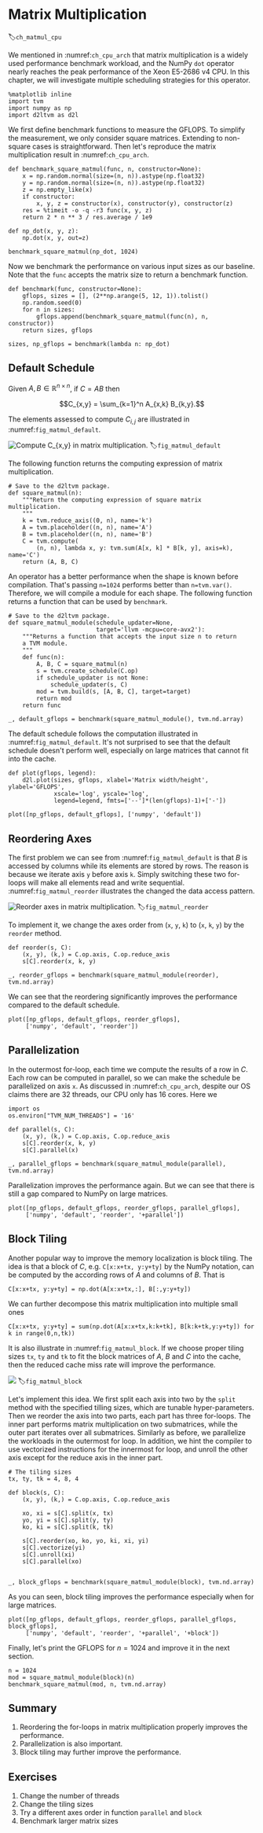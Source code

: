# Matrix Multiplication
:label:`ch_matmul_cpu`

We mentioned in :numref:`ch_cpu_arch` that matrix multiplication is a widely used performance benchmark workload, and the NumPy `dot` operator nearly reaches the peak performance of the Xeon E5-2686 v4 CPU. In this chapter, we will investigate multiple scheduling strategies for this operator.

```{.python .input  n=1}
%matplotlib inline
import tvm
import numpy as np
import d2ltvm as d2l
```

We first define benchmark functions to measure the GFLOPS. To simplify the measurement, we only consider square matrices. Extending to non-square cases is straightforward. Then let's reproduce the matrix multiplication result in :numref:`ch_cpu_arch`.

```{.python .input  n=2}
def benchmark_square_matmul(func, n, constructor=None):
    x = np.random.normal(size=(n, n)).astype(np.float32)
    y = np.random.normal(size=(n, n)).astype(np.float32)
    z = np.empty_like(x)
    if constructor:
        x, y, z = constructor(x), constructor(y), constructor(z)
    res = %timeit -o -q -r3 func(x, y, z)
    return 2 * n ** 3 / res.average / 1e9

def np_dot(x, y, z):
    np.dot(x, y, out=z)
    
benchmark_square_matmul(np_dot, 1024)
```

Now we benchmark the performance on various input sizes as our baseline. Note that the `func` accepts the matrix size to return a benchmark function.

```{.python .input  n=3}
def benchmark(func, constructor=None):
    gflops, sizes = [], (2**np.arange(5, 12, 1)).tolist()
    np.random.seed(0)
    for n in sizes:
        gflops.append(benchmark_square_matmul(func(n), n, constructor))
    return sizes, gflops

sizes, np_gflops = benchmark(lambda n: np_dot)
```

## Default Schedule

Given $A, B \in\mathbb R^{n\times n}$, if $C=AB$ then 

$$C_{x,y} = \sum_{k=1}^n A_{x,k} B_{k,y}.$$

The elements assessed to compute $C_{i,j}$ are illustrated in :numref:`fig_matmul_default`. 

![Compute $C_{x,y}$ in matrix multiplication.](../img/matmul_default.svg)
:label:`fig_matmul_default`

The following function returns the computing expression of matrix multiplication.

```{.python .input  n=4}
# Save to the d2ltvm package.
def square_matmul(n):
    """Return the computing expression of square matrix multiplication. 
    """
    k = tvm.reduce_axis((0, n), name='k')
    A = tvm.placeholder((n, n), name='A')
    B = tvm.placeholder((n, n), name='B')
    C = tvm.compute(
        (n, n), lambda x, y: tvm.sum(A[x, k] * B[k, y], axis=k), name='C')
    return (A, B, C)
```

An operator has a better performance when the shape is known before compilation. That's passing `n=1024` performs better than `n=tvm.var()`. Therefore, we will compile a module for each shape. The following function returns a function that can be used by `benchmark`.

```{.python .input  n=22}
# Save to the d2ltvm package.
def square_matmul_module(schedule_updater=None, 
                         target='llvm -mcpu=core-avx2'):
    """Returns a function that accepts the input size n to return
    a TVM module. 
    """
    def func(n):
        A, B, C = square_matmul(n)
        s = tvm.create_schedule(C.op)
        if schedule_updater is not None: 
            schedule_updater(s, C)
        mod = tvm.build(s, [A, B, C], target=target)
        return mod
    return func

_, default_gflops = benchmark(square_matmul_module(), tvm.nd.array)
```

The default schedule follows the computation illustrated in :numref:`fig_matmul_default`.
It's not surprised to see that the default schedule doesn't perform well, especially on large matrices that cannot fit into the cache.

```{.python .input  n=7}
def plot(gflops, legend):
    d2l.plot(sizes, gflops, xlabel='Matrix width/height', ylabel='GFLOPS', 
             xscale='log', yscale='log', 
             legend=legend, fmts=['--']*(len(gflops)-1)+['-'])
    
plot([np_gflops, default_gflops], ['numpy', 'default'])
```

## Reordering Axes

The first problem we can see from :numref:`fig_matmul_default` is that $B$ is accessed by columns while its elements are stored by rows. The reason is because we iterate axis `y` before axis `k`. Simply switching these two for-loops will make all elements read and write sequential. :numref:`fig_matmul_reorder` illustrates the changed the data access pattern. 

![Reorder axes in matrix multiplication.](../img/matmul_reorder.svg)
:label:`fig_matmul_reorder`

To implement it, we change the axes order from (`x`, `y`, `k`) to (`x`, `k`, `y`) by the `reorder` method.

```{.python .input  n=8}
def reorder(s, C):
    (x, y), (k,) = C.op.axis, C.op.reduce_axis
    s[C].reorder(x, k, y)
    
_, reorder_gflops = benchmark(square_matmul_module(reorder), tvm.nd.array)    
```

We can see that the reordering significantly improves the performance compared to the default schedule.

```{.python .input  n=9}
plot([np_gflops, default_gflops, reorder_gflops], 
     ['numpy', 'default', 'reorder'])
```

## Parallelization

In the outermost for-loop, each time we compute the results of a row in $C$. Each row can be computed in parallel, so we can make the schedule be parallelized on axis `x`. As discussed in :numref:`ch_cpu_arch`, despite our OS claims there are 32 threads, our CPU only has 16 cores. Here we

```{.python .input  n=10}
import os 
os.environ["TVM_NUM_THREADS"] = '16'

def parallel(s, C):
    (x, y), (k,) = C.op.axis, C.op.reduce_axis
    s[C].reorder(x, k, y)
    s[C].parallel(x)
    
_, parallel_gflops = benchmark(square_matmul_module(parallel), tvm.nd.array)    
```

Parallelization improves the performance again. But we can see that there is still a gap compared to NumPy on large matrices.

```{.python .input  n=11}
plot([np_gflops, default_gflops, reorder_gflops, parallel_gflops], 
     ['numpy', 'default', 'reorder', '+parallel'])
```

## Block Tiling

Another popular way to improve the memory localization is block tiling. The idea is that a block of $C$, e.g. `C[x:x+tx, y:y+ty]` by the NumPy notation, can be computed by the according rows of $A$ and columns of $B$. That is


``C[x:x+tx, y:y+ty] = np.dot(A[x:x+tx,:], B[:,y:y+ty])``

We can further decompose this matrix multiplication into multiple small ones

``C[x:x+tx, y:y+ty] = sum(np.dot(A[x:x+tx,k:k+tk], B[k:k+tk,y:y+ty]) for k in range(0,n,tk))``

It is also illustrate in :numref:`fig_matmul_block`. If we choose proper tiling sizes `tx`, `ty` and `tk` to fit the block matrices of $A$, $B$ and $C$ into the cache, then the reduced cache miss rate will improve the performance. 

![](../img/matmul_block.svg)
:label:`fig_matmul_block`

Let's implement this idea. We first split each axis into two by the `split` method with the specified tilling sizes, which are tunable hyper-parameters. Then we reorder the axis into two parts, each part has three for-loops. The inner part performs matrix multiplication on two submatrices, while the outer part iterates over all submatrices. Similarly as before, we parallelize the workloads in the outermost for loop. In addition, we hint the compiler to use vectorized instructions for the innermost for loop, and unroll the other axis except for the reduce axis in the inner part.

```{.python .input  n=39}
# The tiling sizes
tx, ty, tk = 4, 8, 4

def block(s, C):    
    (x, y), (k,) = C.op.axis, C.op.reduce_axis

    xo, xi = s[C].split(x, tx)
    yo, yi = s[C].split(y, ty)
    ko, ki = s[C].split(k, tk)

    s[C].reorder(xo, ko, yo, ki, xi, yi)
    s[C].vectorize(yi)
    s[C].unroll(xi)
    s[C].parallel(xo)

    
_, block_gflops = benchmark(square_matmul_module(block), tvm.nd.array)
```

As you can seen, block tiling improves the performance especially when for large matrices. 

```{.python .input  n=40}
plot([np_gflops, default_gflops, reorder_gflops, parallel_gflops, block_gflops], 
     ['numpy', 'default', 'reorder', '+parallel', '+block'])
```

Finally, let's print the GFLOPS for $n=1024$ and improve it in the next section.

```{.python .input}
n = 1024
mod = square_matmul_module(block)(n)
benchmark_square_matmul(mod, n, tvm.nd.array)
```

## Summary

1. Reordering the for-loops in matrix multiplication properly improves the performance. 
1. Parallelization is also important.
1. Block tiling may further improve the performance.

## Exercises

1. Change the number of threads
1. Change the tiling sizes
1. Try a different axes order in function `parallel` and `block`
1. Benchmark larger matrix sizes
